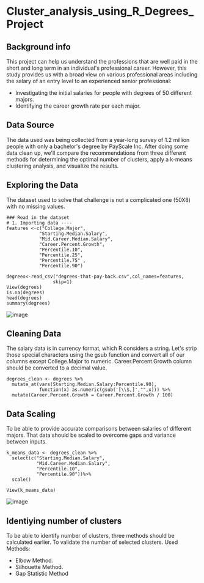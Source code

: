 
# Cluster_analysis_using_R_Degrees_Project

## Background info
This project can help us understand the professions that are well paid in the short and long term in an individual's professional career. However, this study provides us with a broad view on various professional areas including the salary of an entry level to an experienced senior professional:
 - Investigating the initial salaries for people with   degrees of 50  different majors. 
 - Identifying the career growth rate per each major.

## Data Source
The data used was being collected from a year-long survey of 1.2 million people with only a bachelor's degree by PayScale Inc. After doing some data clean up, we'll compare the recommendations from three different methods for determining the optimal number of clusters, apply a k-means clustering analysis, and visualize the results.



## Exploring the Data 
The dataset used to solve that challenge is not a complicated one (50X8) with no missing values. 

 ```
### Read in the dataset
# 1. Importing data ----
features <-c("College.Major",
             "Starting.Median.Salary",
             "Mid.Career.Median.Salary",
             "Career.Percent.Growth",
             "Percentile.10",
             "Percentile.25",
             "Percentile.75" ,
             "Percentile.90")

degrees<-read_csv("degrees-that-pay-back.csv",col_names=features,
                  skip=1)
View(degrees)
is.na(degrees)
head(degrees)
summary(degrees)
 ```
![image](https://user-images.githubusercontent.com/49054741/150647785-00b43d64-c687-4498-9553-ba4959531bae.png)


## Cleaning Data
The salary data is in currency format, which R considers a string. Let's strip those special characters using the gsub function and convert all of our columns except College.Major to numeric. Career.Percent.Growth column should be converted to a decimal value.

```
degrees_clean <- degrees %>% 
  mutate_at(vars(Starting.Median.Salary:Percentile.90),
            function(x) as.numeric(gsub('[\\$,]',"",x))) %>%
  mutate(Career.Percent.Growth = Career.Percent.Growth / 100)
```

## Data Scaling
To be able to provide accurate comparisons between salaries of different majors. That data should be scaled to overcome gaps and variance between inputs.

```
k_means_data <- degrees_clean %>%
  select(c("Starting.Median.Salary",
           "Mid.Career.Median.Salary",
           "Percentile.10", 
           "Percentile.90"))%>%
  scale()

View(k_means_data)
```
![image](https://user-images.githubusercontent.com/49054741/150647762-2c1211cf-f0df-402a-821b-db8d67df6f25.png)

## Identiying number of clusters
To be able to identify number of clusters, three methods should be calculated earlier. To validate the number of selected clusters.
Used Methods:
 - Elbow Method.
 - Silhouette Method.
 - Gap Statistic Method
